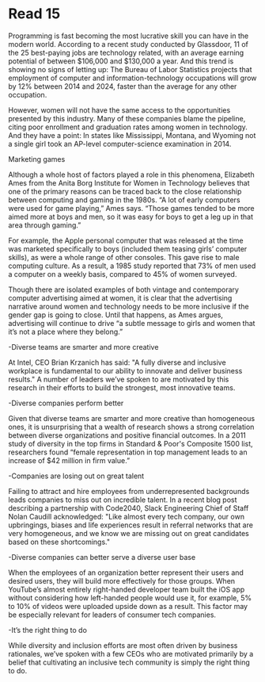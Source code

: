 # Read 15

Programming is fast becoming the most lucrative skill you can have in the modern world. According to a recent study conducted by Glassdoor, 11 of the 25 best-paying jobs are technology related, with an average earning potential of between $106,000 and $130,000 a year. And this trend is showing no signs of letting up: The Bureau of Labor Statistics projects that employment of computer and information-technology occupations will grow by 12% between 2014 and 2024, faster than the average for any other occupation.

However, women will not have the same access to the opportunities presented by this industry. Many of these companies blame the pipeline, citing poor enrollment and graduation rates among women in technology. And they have a point: In states like Mississippi, Montana, and Wyoming not a single girl took an AP-level computer-science examination in 2014.

Marketing games

Although a whole host of factors played a role in this phenomena, Elizabeth Ames from the Anita Borg Institute for Women in Technology believes that one of the primary reasons can be traced back to the close relationship between computing and gaming in the 1980s. “A lot of early computers were used for game playing,” Ames says. “Those games tended to be more aimed more at boys and men, so it was easy for boys to get a leg up in that area through gaming.”

For example, the Apple personal computer that was released at the time was marketed specifically to boys (included them teasing girls’ computer skills), as were a whole range of other consoles. This gave rise to male computing culture. As a result, a 1985 study reported that 73% of men used a computer on a weekly basis, compared to 45% of women surveyed.

Though there are isolated examples of both vintage and contemporary computer advertising aimed at women, it is clear that the advertising narrative around women and technology needs to be more inclusive if the gender gap is going to close. Until that happens, as Ames argues, advertising will continue to drive “a subtle message to girls and women that it’s not a place where they belong.”

-Diverse teams are smarter and more creative

At Intel, CEO Brian Krzanich has said: "A fully diverse and inclusive workplace is fundamental to our ability to innovate and deliver business results." A number of leaders we’ve spoken to are motivated by this research in their efforts to build the strongest, most innovative teams.

-Diverse companies perform better

Given that diverse teams are smarter and more creative than homogeneous ones, it is unsurprising that a wealth of research shows a strong correlation between diverse organizations and positive financial outcomes. In a 2011 study of diversity in the top firms in Standard & Poor's Composite 1500 list, researchers found “female representation in top management leads to an increase of $42 million in firm value.”

-Companies are losing out on great talent 

Failing to attract and hire employees from underrepresented backgrounds leads companies to miss out on incredible talent. In a recent blog post describing a partnership with Code2040, Slack Engineering Chief of Staff Nolan Caudill acknowledged: "Like almost every tech company, our own upbringings, biases and life experiences result in referral networks that are very homogeneous, and we know we are missing out on great candidates based on these shortcomings."

-Diverse companies can better serve a diverse user base 

When the employees of an organization better represent their users and desired users, they will build more effectively for those groups. When YouTube’s almost entirely right-handed developer team built the iOS app without considering how left-handed people would use it, for example, 5% to 10% of videos were uploaded upside down as a result. This factor may be especially relevant for leaders of consumer tech companies.

-It’s the right thing to do 

While diversity and inclusion efforts are most often driven by business rationales, we’ve spoken with a few CEOs who are motivated primarily by a belief that cultivating an inclusive tech community is simply the right thing to do.
